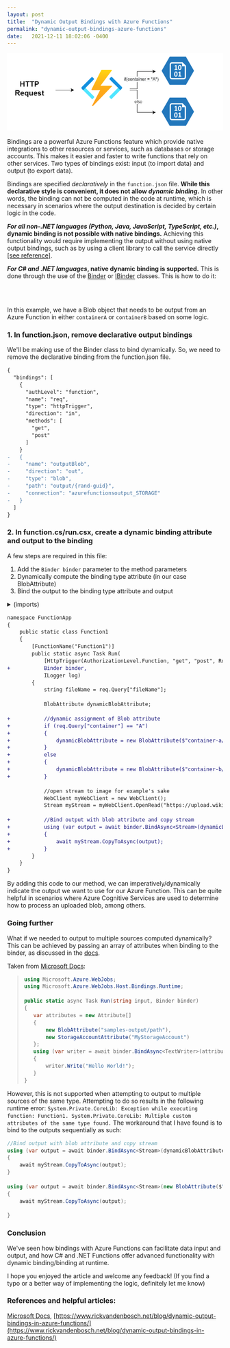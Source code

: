 ```yaml
---
layout: post
title:  "Dynamic Output Bindings with Azure Functions"
permalink: "dynamic-output-bindings-azure-functions"
date:   2021-12-11 18:02:06 -0400
---
```


![](../uploads/2021-12-12-12-55-39.png)

Bindings are a powerful Azure Functions feature which provide native integrations to other resources or services, such as databases or storage accounts. This makes it easier and faster to write functions that rely on other services. Two types of bindings exist: input (to import data) and output (to export data).

Bindings are specified *declaratively* in the `function.json` file. **While this declarative style is convenient, it does not allow *dynamic binding*.** In other words, the binding can not be computed in the code at runtime, which is necessary in scenarios where the output destination is decided by certain logic in the code.

***For all non-.NET languages (Python, Java, JavaScript, TypeScript, etc.)*, dynamic binding is not possible with native bindings.** Achieving this functionality would require implementing the output without using native output bindings, such as by using a client library to call the service directly [[see reference]](https://docs.microsoft.com/en-us/azure/azure-functions/functions-reference-csharp#binding-at-runtime).

***For C# and .NET languages*, native dynamic binding is supported.** This is done through the use of the [Binder](https://github.com/Azure/azure-webjobs-sdk/blob/master/src/Microsoft.Azure.WebJobs.Host/Bindings/Runtime/Binder.cs) or [IBinder](https://github.com/Azure/azure-webjobs-sdk/blob/master/src/Microsoft.Azure.WebJobs/IBinder.cs) classes. This is how to do it:

<br><br />

In this example, we have a Blob object that needs to be output from an Azure Function in either `containerA` or `containerB` based on some logic.

### 1. In function.json, remove declarative output bindings

We'll be making use of the Binder class to bind dynamically. So, we need to remove the declarative binding from the function.json file.

``` diff
{
  "bindings": [
    {
      "authLevel": "function",
      "name": "req",
      "type": "httpTrigger",
      "direction": "in",
      "methods": [
        "get",
        "post"
      ]
    }
-   {
-     "name": "outputBlob",
-     "direction": "out",
-     "type": "blob",
-     "path": "output/{rand-guid}",
-     "connection": "azurefunctionsoutput_STORAGE"
-   }
  ]
}
```

### 2. In function.cs/run.csx, create a dynamic binding attribute and output to the binding

A few steps are required in this file:

1. Add the `Binder binder` parameter to the method parameters
2. Dynamically compute the binding type attribute (in our case BlobAttribute)
3. Bind the output to the binding type attribute and output

<details>
  <summary>(imports)</summary>

  <pre>
  using System;
  using System.IO;
  using System.Threading.Tasks;
  using Microsoft.AspNetCore.Mvc;
  using Microsoft.Azure.WebJobs;
  using Microsoft.Azure.WebJobs.Extensions.Http;
  using Microsoft.AspNetCore.Http;
  using Microsoft.Extensions.Logging;
  using Newtonsoft.Json;
  using System.Net;
  </pre>
</details>

``` diff
namespace FunctionApp
{
    public static class Function1
    {
        [FunctionName("Function1")]
        public static async Task Run(
            [HttpTrigger(AuthorizationLevel.Function, "get", "post", Route = null)] HttpRequest req,
+           Binder binder,
            ILogger log)
        {
            string fileName = req.Query["fileName"];

            BlobAttribute dynamicBlobAttribute;

+           //dynamic assignment of Blob attribute 
+           if (req.Query["container"] == "A")
+           {
+               dynamicBlobAttribute = new BlobAttribute($"container-a/{fileName}", FileAccess.Write);
+           }
+           else
+           {
+               dynamicBlobAttribute = new BlobAttribute($"container-b/{fileName}", FileAccess.Write);
+           }

            //open stream to image for example's sake
            WebClient myWebClient = new WebClient();
            Stream myStream = myWebClient.OpenRead("https://upload.wikimedia.org/wikipedia/commons/thumb/0/0b/Cat_poster_1.jpg/1200px-Cat_poster_1.jpg");

+           //Bind output with blob attribute and copy stream
+           using (var output = await binder.BindAsync<Stream>(dynamicBlobAttribute))
+           {
+               await myStream.CopyToAsync(output);
+           }
        }
    }
}
```

By adding this code to our method, we can imperatively/dynamically indicate the output we want to use for our Azure Function. This can be quite helpful in scenarios where Azure Cognitive Services are used to determine how to process an uploaded blob, among others. 

### Going further

What if we needed to output to multiple sources computed dynamically? This can be achieved by passing an array of attributes when binding to the binder, as discussed in the [docs](https://docs.microsoft.com/en-us/azure/azure-functions/functions-reference-csharp#multiple-attribute-example).

Taken from [Microsoft Docs](https://docs.microsoft.com/en-us/azure/azure-functions/functions-reference-csharp#multiple-attribute-example):
>``` c#
>using Microsoft.Azure.WebJobs;
>using Microsoft.Azure.WebJobs.Host.Bindings.Runtime;
>
>public static async Task Run(string input, Binder binder)
>{
>    var attributes = new Attribute[]
>    {
>        new BlobAttribute("samples-output/path"),
>        new StorageAccountAttribute("MyStorageAccount")
>    };
>    using (var writer = await binder.BindAsync<TextWriter>(attributes))
>    {
>        writer.Write("Hello World!");
>    }
>}
>```

However, this is not supported when attempting to output to multiple sources of the same type. Attempting to do so results in the following runtime error: `System.Private.CoreLib: Exception while executing function: Function1. System.Private.CoreLib: Multiple custom attributes of the same type found.` The workaround that I have found is to bind to the outputs sequentially as such:

``` c#
//Bind output with blob attribute and copy stream
using (var output = await binder.BindAsync<Stream>(dynamicBlobAttribute))
{
    await myStream.CopyToAsync(output);
}

using (var output = await binder.BindAsync<Stream>(new BlobAttribute($"container-c/{fileName}", FileAccess.Write)))
{
    await myStream.CopyToAsync(output);

}
```

### Conclusion

We've seen how bindings with Azure Functions can facilitate data input and output, and how C# and .NET Functions offer advanced functionality with dynamic binding/binding at runtime. 

I hope you enjoyed the article and welcome any feedback! (If you find a typo or a better way of implementing the logic, definitely let me know)


### References and helpful articles: 

[Microsoft Docs](https://docs.microsoft.com/en-us/azure/azure-functions/functions-reference-csharp#binding-at-runtime), [https://www.rickvandenbosch.net/blog/dynamic-output-bindings-in-azure-functions/](https://www.rickvandenbosch.net/blog/dynamic-output-bindings-in-azure-functions/)
